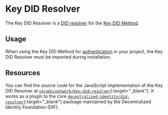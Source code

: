 # Key DID Resolver
The Key DID Resolver is a [DID resolver](../../learn/glossary.md#did-resolver) for the [Key DID Method](./method.md).

## Usage

When using the Key DID Method for [authentication](../../build/authentication.md) in your project, the Key DID Resolver must be imported during installation.

## Resources
You can find the source code for the JavaScript implementation of the Key DID Resolver at [`ceramicnetwork/key-did-resolver`](https://github.com/ceramicnetwork/js-ceramic/tree/develop/packages/key-did-resolver){:target="_blank"}. It works as a plugin to the core [`decentralized-identity/did-resolver`](https://github.com/decentralized-identity/did-resolver){:target="_blank"} package maintained by the Decentralized Identity Foundation (DIF).

</br></br></br>
